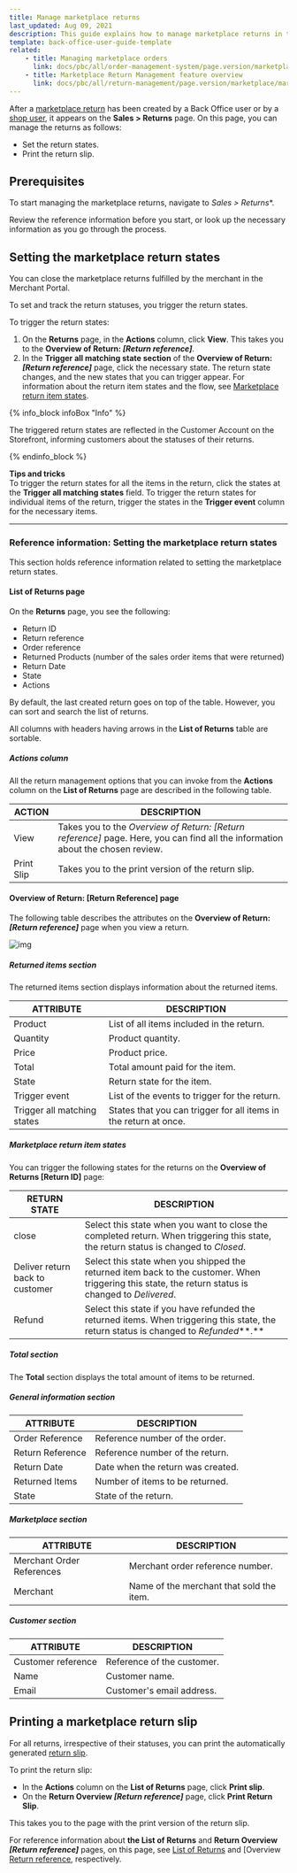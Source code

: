 ```yaml
---
title: Manage marketplace returns
last_updated: Aug 09, 2021
description: This guide explains how to manage marketplace returns in the Back Office.
template: back-office-user-guide-template
related:
    - title: Managing marketplace orders
      link: docs/pbc/all/order-management-system/page.version/marketplace/manage-in-the-back-office/manage-marketplace-orders.html
    - title: Marketplace Return Management feature overview
      link: docs/pbc/all/return-management/page.version/marketplace/marketplace-return-management-feature-overview.html
---
```


After a [marketplace return](/docs/pbc/all/return-management/{{page.version}}/marketplace/marketplace-return-management-feature-overview.html) has been created by a Back Office user or by a [shop user](/docs/pbc/all/return-management/{{page.version}}/marketplace/marketplace-return-management-feature-overview.html#marketplace-return-management-on-the-storefront), it appears on the **Sales&nbsp;<span aria-label="and then">></span> Returns** page. On this page, you can manage the returns as follows:
- Set the return states.
- Print the return slip.

## Prerequisites

To start managing the marketplace returns, navigate to **Sales*&nbsp;<span aria-label="and then">></span> Returns**.

Review the reference information before you start, or look up the necessary information as you go through the process.

## Setting the marketplace return states

You can close the marketplace returns fulfilled by the merchant in the Merchant Portal.

To set and track the return statuses, you trigger the return states.

To trigger the return states:

1. On the **Returns** page, in the **Actions** column, click **View**. This takes you to the **Overview of Return: *[Return reference]***.
2. In the **Trigger all matching state section** of the **Overview of Return: *[Return reference]*** page, click the necessary state. The return state changes, and the new states that you can trigger appear. For information about the return item states and the flow, see [Marketplace return item states](#marketplace-return-item-states).

 {% info_block infoBox "Info" %}

The triggered return states are reflected in the Customer Account on the Storefront,  informing customers about the statuses of their returns.

 {% endinfo_block %}

**Tips and tricks**
<br>To trigger the return states for all the items in the return, click the states at the **Trigger all matching states** field. To trigger the return states for individual items of the return, trigger the states in the **Trigger event** column for the necessary items.

------

### Reference information: Setting the marketplace return states

This section holds reference information related to setting the marketplace return states.

#### List of Returns page

On the **Returns** page, you see the following:
- Return ID
- Return reference
- Order reference
- Returned Products (number of the sales order items that were returned)
- Return Date
- State
- Actions

By default, the last created return goes on top of the table. However, you can sort and search the list of returns.

All columns with headers having arrows in the **List of Returns** table are sortable.

##### Actions column

All the return management options that you can invoke from the **Actions** column on the **List of Returns** page are described in the following table.

| ACTION     | DESCRIPTION     |
| --------- | ------------ |
| View | Takes you to the *Overview of Return: [Return reference]* page. Here, you can find all the information about the chosen review. |
| Print Slip | Takes you to the print version of the return slip. |

#### Overview of Return: [Return Reference] page

The following table describes the attributes on the **Overview of Return: *[Return reference]*** page when you view a return.

![img](https://spryker.s3.eu-central-1.amazonaws.com/docs/Marketplace/user+guides/Back+Office+user+guides/Sales/marketplace-return-back-office.png)

##### Returned items section

The returned items section displays information about the returned items.

| ATTRIBUTE    | DESCRIPTION      |
| --------------------- | ------------------------------ |
| Product     | List of all items included in the return.                    |
| Quantity    | Product quantity.                                            |
| Price       | Product price.                                               |
| Total       | Total amount paid for the item.                              |
| State       | Return state for the item.                                   |
| Trigger event     | List of the events to trigger for the return.                |
| Trigger all matching states | States that you can trigger for all items in the return at once. |

##### Marketplace return item states

You can trigger the following states for the returns on the **Overview of Returns [Return ID]** page:

| RETURN STATE    | DESCRIPTION           |
| ---------------------- | ------------------------------------- |
| close                           | Select this state when you want to close the completed return. When triggering this state, the return status is changed to *Closed*. |
| Deliver return back to customer | Select this state when you shipped the returned item back to the customer. When triggering this state, the return status is changed to *Delivered*. |
| Refund                          | Select this state if you have refunded the returned items. When triggering this state, the return status is changed to *Refunded***.** |

##### Total section

The **Total** section displays the total amount of items to be returned.

##### General information section

| ATTRIBUTE        | DESCRIPTION                       |
| --------------- | -------------------------------- |
| Order Reference  | Reference number of the order.    |
| Return Reference | Reference number of the return.   |
| Return Date      | Date when the return was created. |
| Returned Items   | Number of items to be returned.   |
| State            | State of the return.              |

##### Marketplace section

| ATTRIBUTE                 | DESCRIPTION                              |
| ---------------------- | -------------------------------------- |
| Merchant Order References | Merchant order reference number.         |
| Merchant                  | Name of the merchant that sold the item. |

##### Customer section

| ATTRIBUTE          | DESCRIPTION                |
| --------------- | ----------------------- |
| Customer reference | Reference of the customer. |
| Name               | Customer name.             |
| Email              | Customer's email address.  |

## Printing a marketplace return slip

For all returns, irrespective of their statuses, you can print the automatically generated [return slip](/docs/pbc/all/return-management/{{page.version}}/marketplace/manage-in-the-back-office/manage-marketplace-returns.html#marketplace-return-item-states).

To print the return slip:
- In the **Actions** column on the **List of Returns** page, click **Print slip**.
- On the **Return Overview *[Return reference]*** page, click **Print Return Slip**.

This takes you to the page with the print version of the return slip.

For reference information about **the List of Returns** and **Return Overview *[Return reference]*** pages, on this page, see [List of Returns](#list-of-returns-page) and [Overview [Return reference](#list-of-returns-page), respectively.
